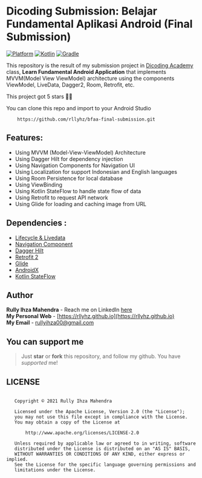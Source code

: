 # Dicoding Submission: Belajar Fundamental Aplikasi Android (Final Submission)
 [![Platform](https://img.shields.io/badge/platform-Android-green.svg)](http://developer.android.com/index.html) [![Kotlin](https://img.shields.io/badge/kotlin-1.3.72-blue.svg)](http://kotlinlang.org) [![Gradle](https://img.shields.io/badge/gradle-4.0.0-%2366DCB8.svg)](https://developer.android.com/studio/releases/gradle-plugin) 

This repository is the result of my submission project in [Dicoding Academy](https://www.dicoding.com) class, **Learn Fundamental Android Application** that implements MVVM(Model View ViewModel) architecture using the components ViewModel, LiveData, Dagger2, Room, Retrofit, etc. </br>

This project got 5 stars 🎉🎉

You can clone this repo and import to your Android Studio

```
    https://github.com/rllyhz/bfaa-final-submission.git
```

## Features:

- Using MVVM (Model-View-ViewModel) Architecture
- Using Dagger Hilt for dependency injection
- Using Navigation Components for Navigation UI
- Using Localization for support Indonesian and English languages
- Using Room Persistence for local database
- Using ViewBinding
- Using Kotlin StateFlow to handle state flow of data
- Using Retrofit to request API network
- Using Glide for loading and caching image from URL

## Dependencies :
- [Lifecycle & Livedata](https://developer.android.com/jetpack/androidx/releases/lifecycle)
- [Navigation Component](https://developer.android.com/jetpack/androidx/releases/navigation)
- [Dagger Hilt](https://dagger.dev/hilt/)
- [Retrofit 2](https://square.github.io/retrofit/)
- [Glide](https://github.com/bumptech/glide)
- [AndroidX](https://mvnrepository.com/artifact/androidx)
- [Kotlin StateFlow](https://developer.android.com/kotlin/flow/stateflow-and-sharedflow)


## Author

**Rully Ihza Mahendra** - Reach me on LinkedIn [here](https://www.linkedin.com/in/rully-ihza-mahendra-275a591a5/) </br>
**My Personal Web** - [https://rllyhz.github.io](https://rllyhz.github.io) </br>
**My Email** - [rullyihza00@gmail.com](rullyihza00@gmail.com) </br>


## You can support me

> Just **star** or  **fork** this repository, and follow my github. You have *supported* me!


## LICENSE

```

   Copyright © 2021 Rully Ihza Mahendra

   Licensed under the Apache License, Version 2.0 (the "License");
   you may not use this file except in compliance with the License.
   You may obtain a copy of the License at

       http://www.apache.org/licenses/LICENSE-2.0

   Unless required by applicable law or agreed to in writing, software
   distributed under the License is distributed on an "AS IS" BASIS,
   WITHOUT WARRANTIES OR CONDITIONS OF ANY KIND, either express or implied.
   See the License for the specific language governing permissions and
   limitations under the License.

```